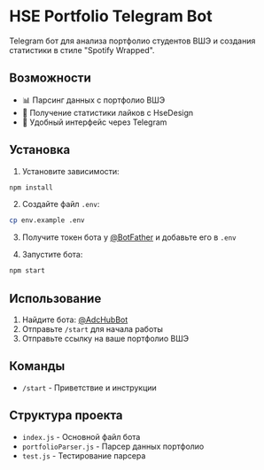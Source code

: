 # HSE Portfolio Telegram Bot

Telegram бот для анализа портфолио студентов ВШЭ и создания статистики в стиле "Spotify Wrapped".

## Возможности

- 📊 Парсинг данных с портфолио ВШЭ
- 🔗 Получение статистики лайков с HseDesign
- 📱 Удобный интерфейс через Telegram

## Установка

1. Установите зависимости:
```bash
npm install
```

2. Создайте файл `.env`:
```bash
cp env.example .env
```

3. Получите токен бота у [@BotFather](https://t.me/BotFather) и добавьте его в `.env`

4. Запустите бота:
```bash
npm start
```

## Использование

1. Найдите бота: [@AdcHubBot](https://t.me/AdcHubBot)
2. Отправьте `/start` для начала работы
3. Отправьте ссылку на ваше портфолио ВШЭ

## Команды

- `/start` - Приветствие и инструкции

## Структура проекта

- `index.js` - Основной файл бота
- `portfolioParser.js` - Парсер данных портфолио
- `test.js` - Тестирование парсера 